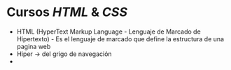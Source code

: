 # Cursos _HTML_ & _CSS_
<!-- Comentario en HTML -->
- HTML (HyperText Markup Language - Lenguaje de Marcado de Hipertexto) - Es el lenguaje de marcado que define la estructura de una pagina web
- Hiper -> del grigo de navegación
- 